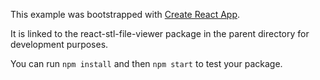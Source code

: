 This example was bootstrapped with [Create React App](https://github.com/facebook/create-react-app).

It is linked to the react-stl-file-viewer package in the parent directory for development purposes.

You can run `npm install` and then `npm start` to test your package.
